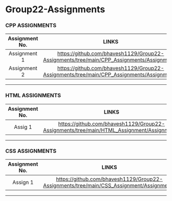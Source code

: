 # Group22-Assignments

### CPP ASSIGNMENTS
| Assignment No. | LINKS |
| :---:   | :-: |
| Assignment 1 | https://github.com/bhavesh1129/Group22-Assignments/tree/main/CPP_Assignments/Assignment1 |
| Assignment 2 | https://github.com/bhavesh1129/Group22-Assignments/tree/main/CPP_Assignments/Assignment2 |

<hr/>

### HTML ASSIGNMENTS
| Assignment No. | LINKS | DEPLOYED LINK |
| :---:   | :-: | :-: |
| Assig 1 | https://github.com/bhavesh1129/Group22-Assignments/tree/main/HTML_Assignment/Assignment1 | https://bhavesh1129.github.io/Web_Assignment1/ |

<hr/>

### CSS ASSIGNMENTS
| Assignment No. | LINKS | DEPLOYED LINK |
| :---:   | :-: | :-: |
| Assign 1 | https://github.com/bhavesh1129/Group22-Assignments/tree/main/CSS_Assignment/Assignment1 | https://bhavesh1129.github.io/PhoneBook/ |

<hr/>
